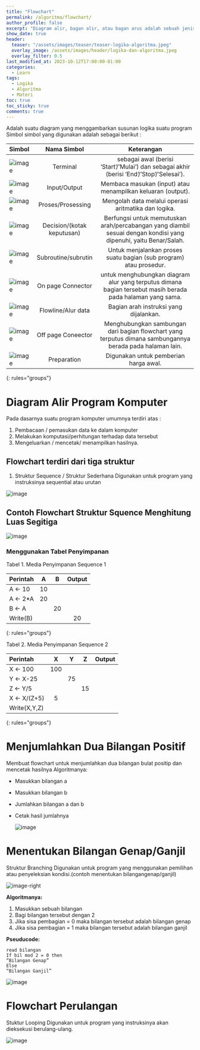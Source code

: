 ```yaml
---
title: "Flowchart"
permalink: /algoritma/flowchart/
author_profile: false
excerpt: "Diagram alir, bagan alir, atau bagan arus adalah sebuah jenis diagram yang mewakili algoritme, alir kerja atau proses, yang menampilkan langkah-langkah dalam bentuk simbol-simbol grafis, dan urutannya dihubungkan dengan panah. Diagram ini mewakili ilustrasi atau penggambaran penyelesaian masalah."
show_date: true
header:
  teaser: "/assets/images/teaser/teaser-logika-algoritma.jpeg"
  overlay_image: /assets/images/header/logika-dan-algoritma.jpeg
  overlay_filter: 0.5
last_modified_at: 2023-10-12T17:00:00-01:00
categories:
  - Learn
tags:
  - Logika
  - Algoritma
  - Materi
toc: true
toc_sticky: true
comments: true
---
```


Adalah suatu diagram yang menggambarkan susunan logika suatu program Simbol simbol yang digunakan adalah sebagai berikut :

| Simbol | Nama Simbol | Keterangan |
|:--------|:-------:|:-------:|
| ![image](https://github.com/Julius-Ulee/School-Programs/assets/61336116/cf7235ce-1c08-44ab-a8c1-657c293b27ce) | Terminal  | sebagai awal (berisi ‘Start’/’Mulai’) dan sebagai akhir (berisi ‘End’/’Stop’/’Selesai’). | 
| ![image](https://github.com/Julius-Ulee/School-Programs/assets/61336116/f66b90ce-cc91-4cce-9f55-0d4d4ed7a4b6) | Input/Output | Membaca masukan (input) atau menampilkan keluaran (output). | 
| ![image](https://github.com/Julius-Ulee/School-Programs/assets/61336116/60c038be-569f-4900-a085-34bcc1852c67) | Proses/Prosessing | Mengolah data melalui operasi aritmatika dan logika. |
| ![image](https://github.com/Julius-Ulee/School-Programs/assets/61336116/027e9bb5-d4c7-4e9f-971d-3deb2c0b6144) | Decision/(kotak keputusan) | Berfungsi untuk memutuskan arah/percabangan yang diambil sesuai dengan kondisi yang dipenuhi, yaitu Benar/Salah. |
| ![image](https://github.com/Julius-Ulee/School-Programs/assets/61336116/67f504bb-af2c-42e3-9ba0-4cdd7e506a9c) | Subroutine/subrutin | Untuk menjalankan proses suatu bagian (sub program) atau prosedur. |   
| ![image](https://github.com/Julius-Ulee/School-Programs/assets/61336116/556bad8a-b0ad-404a-bbdd-b34d4ebfac87) | On page Connector | untuk menghubungkan diagram alur yang terputus dimana bagian tersebut masih berada pada halaman yang sama. |
| ![image](https://github.com/Julius-Ulee/School-Programs/assets/61336116/10c2c73d-ec2f-493c-98dc-aea3fe225d7a) | Flowline/Alur data | Bagian arah instruksi yang dijalankan. | 
| ![image](https://github.com/Julius-Ulee/School-Programs/assets/61336116/6c86a7d1-a01c-4234-a252-8855ecc482e5) | Off page Coneector | Menghubungkan sambungan dari bagian flowchart yang terputus dimana sambungannya berada pada halaman lain. |
| ![image](https://github.com/Julius-Ulee/School-Programs/assets/61336116/b0cfa1d8-4198-4c59-bf8b-dd37f710830d) | Preparation | Digunakan untuk pemberian harga awal. |
{: rules="groups"}

# Diagram Alir Program Komputer
Pada dasarnya suatu program komputer umumnya terdiri atas :
1. Pembacaan / pemasukan data ke dalam komputer
2. Melakukan komputasi/perhitungan terhadap data tersebut
3. Mengeluarkan / mencetak/ menampilkan hasilnya.

## Flowchart terdiri dari tiga struktur
1. Struktur Sequence / Struktur Sederhana Digunakan untuk program yang instruksinya sequential atau urutan

![image](https://github.com/Julius-Ulee/School-Programs/assets/61336116/90b56940-ede4-4e76-b562-3a9a7da3fa8c)

## Contoh Flowchart Struktur Squence Menghitung Luas Segitiga

![image](https://github.com/Julius-Ulee/School-Programs/assets/61336116/3d2f9001-dfe1-437a-b5b3-ccbb37f4ac1e)

### Menggunakan Tabel Penyimpanan
Tabel 1. Media Penyimpanan Sequence 1

| Perintah | A | B | Output|
|:--------|:-------:|:-------:|:-------:|
| A <- 10 | 10 |  |  |
| A <- 2*A | 20 |  |  |
| B <- A |  | 20 |  |
| Write(B) |  |  | 20 |
{: rules="groups"}

Tabel 2. Media Penyimpanan Sequence 2

| Perintah | X | Y | Z | Output|
|:--------|:-------:|:-------:|:-------:|:-------:|
| X <- 100 | 100 |  |  |  |
| Y <- X-25 |  | 75 |  |  |
| Z <- Y/5 |  |  | 15 |  |
| X <- X/(Z+5) | 5 |  |  |  |
| Write(X,Y,Z) |  |  |  |  |
{: rules="groups"}

# Menjumlahkan Dua Bilangan Positif
Membuat flowchart untuk menjumlahkan dua bilangan bulat positip dan mencetak hasilnya Algoritmanya:
- Masukkan bilangan a
- Masukkan bilangan b
- Jumlahkan bilangan a dan b
- Cetak hasil jumlahnya

  ![image](https://github.com/Julius-Ulee/School-Programs/assets/61336116/474620bc-5a3d-4291-a73b-725820deed8c)

# Menentukan Bilangan Genap/Ganjil
Struktur Branching Digunakan untuk program yang menggunakan pemilihan atau penyeleksian kondisi.(contoh menentukan bilangangenap/ganjil)
   
  ![image-right](https://github.com/Julius-Ulee/School-Programs/assets/61336116/06cbf6c1-4252-4f36-abf8-aaf614dfa7c2)

**Algoritmanya:**
1. Masukkan sebuah bilangan
2. Bagi bilangan tersebut dengan 2
3. Jika sisa pembagian = 0 maka bilangan tersebut adalah bilangan genap
4. Jika sisa pembagian = 1 maka bilangan tersebut adalah bilangan ganjil

**Pseuducode:**
```
read bilangan
If bil mod 2 = 0 then
“Bilangan Genap”
Else
“Bilangan Ganjil”
```

![image](https://github.com/Julius-Ulee/School-Programs/assets/61336116/5bc8ee5f-3881-440a-95ed-3e934f77d65e)

# Flowchart Perulangan
Stuktur Looping Digunakan untuk program yang instruksinya akan dieksekusi berulang-ulang.

![image](https://github.com/Julius-Ulee/School-Programs/assets/61336116/ffaad361-5d2e-4005-84d9-c6cdd0eb7ed9)


